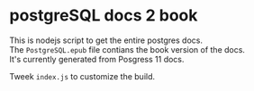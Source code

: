 # postgreSQL docs 2 book

This is nodejs script to get the entire postgres docs.  
The `PostgreSQL.epub` file contians the book version of the docs.  
It's currently generated from Posgress 11 docs.  

Tweek `index.js` to customize the build.
